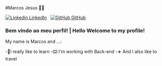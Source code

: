 
<!--
### Hi guys 👋
**DevMarcosJesus/DevMarcosJesus** is a ✨ _special_ ✨ repository because its `README.md` (this file) appears on your GitHub profile.
-->

#Marcos Jesus :man_technologist:

[![Linkedin](https://i.stack.imgur.com/gVE0j.png) LinkedIn](https://www.linkedin.com/)
&nbsp;
[![GitHub](https://i.stack.imgur.com/tskMh.png) GitHub](https://github.com/)

### Bem vindo ao meu perfil! | Hello Welcome to my profile!

My name is Marcos and ...:

-📘I really like to learn
-⌨️  I'm working with Back-end
-✈️ And I also like to travel
